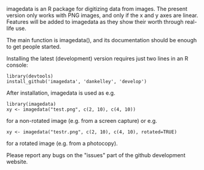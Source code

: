 imagedata is an R package for digitizing data from images.  The present version
only works with PNG images, and only if the x and y axes are linear.  Features
will be added to imagedata as they show their worth through real-life use.

The main function is imagedata(), and its documentation should be enough to get
people started.
    
Installing the latest (development) version requires just two lines in an R
console:


    library(devtools)
    install_github('imagedata', 'dankelley', 'develop')

After installation, imagedata is used as e.g.

    library(imagedata)
    xy <- imagedata("test.png", c(2, 10), c(4, 10))

for a non-rotated image (e.g. from a screen capture) or e.g.

    xy <- imagedata("testr.png", c(2, 10), c(4, 10), rotated=TRUE)

for a rotated image (e.g. from a photocopy).

Please report any bugs on the "issues" part of the github development website.
